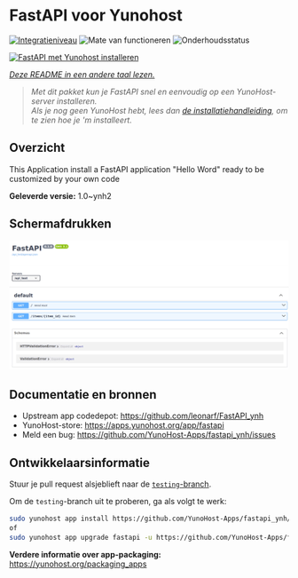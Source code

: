 <!--
NB: Deze README is automatisch gegenereerd door <https://github.com/YunoHost/apps/tree/master/tools/readme_generator>
Hij mag NIET handmatig aangepast worden.
-->

# FastAPI voor Yunohost

[![Integratieniveau](https://dash.yunohost.org/integration/fastapi.svg)](https://ci-apps.yunohost.org/ci/apps/fastapi/) ![Mate van functioneren](https://ci-apps.yunohost.org/ci/badges/fastapi.status.svg) ![Onderhoudsstatus](https://ci-apps.yunohost.org/ci/badges/fastapi.maintain.svg)

[![FastAPI met Yunohost installeren](https://install-app.yunohost.org/install-with-yunohost.svg)](https://install-app.yunohost.org/?app=fastapi)

*[Deze README in een andere taal lezen.](./ALL_README.md)*

> *Met dit pakket kun je FastAPI snel en eenvoudig op een YunoHost-server installeren.*  
> *Als je nog geen YunoHost hebt, lees dan [de installatiehandleiding](https://yunohost.org/install), om te zien hoe je 'm installeert.*

## Overzicht

This Application install a FastAPI application "Hello Word" ready to be customized by your own code

**Geleverde versie:** 1.0~ynh2

## Schermafdrukken

![Schermafdrukken van FastAPI](./doc/screenshots/screenshot.png)

## Documentatie en bronnen

- Upstream app codedepot: <https://github.com/leonarf/FastAPI_ynh>
- YunoHost-store: <https://apps.yunohost.org/app/fastapi>
- Meld een bug: <https://github.com/YunoHost-Apps/fastapi_ynh/issues>

## Ontwikkelaarsinformatie

Stuur je pull request alsjeblieft naar de [`testing`-branch](https://github.com/YunoHost-Apps/fastapi_ynh/tree/testing).

Om de `testing`-branch uit te proberen, ga als volgt te werk:

```bash
sudo yunohost app install https://github.com/YunoHost-Apps/fastapi_ynh/tree/testing --debug
of
sudo yunohost app upgrade fastapi -u https://github.com/YunoHost-Apps/fastapi_ynh/tree/testing --debug
```

**Verdere informatie over app-packaging:** <https://yunohost.org/packaging_apps>
